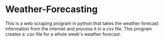 # Weather-Forecasting

This is a web scraping program in python that takes the weather forecast information from the internet and process it in a csv file.
This program creates a .csv file for a whole week's weather forecast.
